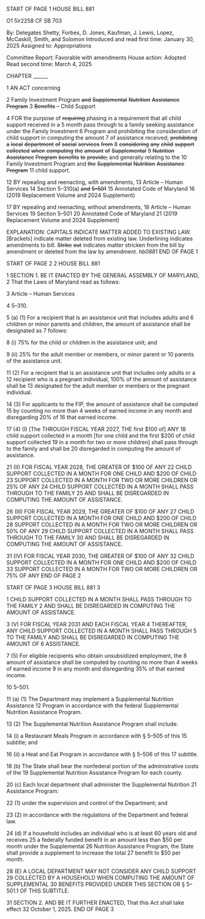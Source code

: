 START OF PAGE 1
HOUSE BILL 881

O1 5lr2258
CF SB 703

By: Delegates Shetty, Forbes, D. Jones, Kaufman, J. Lewis, Lopez, McCaskill,
Smith, and Solomon
Introduced and read first time: January 30, 2025
Assigned to: Appropriations

Committee Report: Favorable with amendments
House action: Adopted
Read second time: March 4, 2025

CHAPTER ______

1 AN ACT concerning

2 Family Investment Program ~~and~~ ~~Supplemental~~ ~~Nutrition~~ ~~Assistance~~ ~~Program~~
3 ~~Benefits~~ – Child Support

4 FOR the purpose of ~~requiring~~ phasing in a requirement that all child support received in a
5 month pass through to a family seeking assistance under the Family Investment
6 Program and prohibiting the consideration of child support in computing the amount
7 of assistance received; ~~prohibiting~~ ~~a~~ ~~local~~ ~~department~~ ~~of~~ ~~social~~ ~~services~~ ~~from~~
8 ~~considering~~ ~~any~~ ~~child~~ ~~support~~ ~~collected~~ ~~when~~ ~~computing~~ ~~the~~ ~~amount~~ ~~of~~ ~~Supplemental~~
9 ~~Nutrition~~ ~~Assistance~~ ~~Program~~ ~~benefits~~ ~~to~~ ~~provide;~~ and generally relating to the
10 Family Investment Program and ~~the~~ ~~Supplemental~~ ~~Nutrition~~ ~~Assistance~~ ~~Program~~
11 child support.

12 BY repealing and reenacting, with amendments,
13 Article – Human Services
14 Section 5–310(a) ~~and~~ ~~5–501~~
15 Annotated Code of Maryland
16 (2019 Replacement Volume and 2024 Supplement)

17 BY repealing and reenacting, without amendments,
18 Article – Human Services
19 Section 5–501
20 Annotated Code of Maryland
21 (2019 Replacement Volume and 2024 Supplement)

EXPLANATION: CAPITALS INDICATE MATTER ADDED TO EXISTING LAW.
[Brackets] indicate matter deleted from existing law.
Underlining indicates amendments to bill.
~~Strike~~ ~~out~~ indicates matter stricken from the bill by amendment or deleted from the law by
amendment. *hb0881*
END OF PAGE 1

START OF PAGE 2
2 HOUSE BILL 881

1 SECTION 1. BE IT ENACTED BY THE GENERAL ASSEMBLY OF MARYLAND,
2 That the Laws of Maryland read as follows:

3 Article – Human Services

4 5–310.

5 (a) (1) For a recipient that is an assistance unit that includes adults and
6 children or minor parents and children, the amount of assistance shall be designated as
7 follows:

8 (i) 75% for the child or children in the assistance unit; and

9 (ii) 25% for the adult member or members, or minor parent or
10 parents of the assistance unit.

11 (2) For a recipient that is an assistance unit that includes only adults or a
12 recipient who is a pregnant individual, 100% of the amount of assistance shall be
13 designated for the adult member or members or the pregnant individual.

14 (3) For applicants to the FIP, the amount of assistance shall be computed
15 by counting no more than 4 weeks of earned income in any month and disregarding 20% of
16 that earned income.

17 (4) (I) [The THROUGH FISCAL YEAR 2027, THE first $100 of] ANY
18 child support collected in a month [for one child and the first $200 of child support collected
19 in a month for two or more children] shall pass through to the family and shall be
20 disregarded in computing the amount of assistance.

21 (II) FOR FISCAL YEAR 2028, THE GREATER OF $100 OF ANY
22 CHILD SUPPORT COLLECTED IN A MONTH FOR ONE CHILD AND $200 OF CHILD
23 SUPPORT COLLECTED IN A MONTH FOR TWO OR MORE CHILDREN OR 25% OF ANY
24 CHILD SUPPORT COLLECTED IN A MONTH SHALL PASS THROUGH TO THE FAMILY
25 AND SHALL BE DISREGARDED IN COMPUTING THE AMOUNT OF ASSISTANCE.

26 (III) FOR FISCAL YEAR 2029, THE GREATER OF $100 OF ANY
27 CHILD SUPPORT COLLECTED IN A MONTH FOR ONE CHILD AND $200 OF CHILD
28 SUPPORT COLLECTED IN A MONTH FOR TWO OR MORE CHILDREN OR 50% OF ANY
29 CHILD SUPPORT COLLECTED IN A MONTH SHALL PASS THROUGH TO THE FAMILY
30 AND SHALL BE DISREGARDED IN COMPUTING THE AMOUNT OF ASSISTANCE.

31 (IV) FOR FISCAL YEAR 2030, THE GREATER OF $100 OF ANY
32 CHILD SUPPORT COLLECTED IN A MONTH FOR ONE CHILD AND $200 OF CHILD
33 SUPPORT COLLECTED IN A MONTH FOR TWO OR MORE CHILDREN OR 75% OF ANY
END OF PAGE 2

START OF PAGE 3
HOUSE BILL 881 3

1 CHILD SUPPORT COLLECTED IN A MONTH SHALL PASS THROUGH TO THE FAMILY
2 AND SHALL BE DISREGARDED IN COMPUTING THE AMOUNT OF ASSISTANCE.

3 (V) FOR FISCAL YEAR 2031 AND EACH FISCAL YEAR
4 THEREAFTER, ANY CHILD SUPPORT COLLECTED IN A MONTH SHALL PASS THROUGH
5 TO THE FAMILY AND SHALL BE DISREGARDED IN COMPUTING THE AMOUNT OF
6 ASSISTANCE.

7 (5) For eligible recipients who obtain unsubsidized employment, the
8 amount of assistance shall be computed by counting no more than 4 weeks of earned income
9 in any month and disregarding 35% of that earned income.

10 5–501.

11 (a) (1) The Department may implement a Supplemental Nutrition Assistance
12 Program in accordance with the federal Supplemental Nutrition Assistance Program.

13 (2) The Supplemental Nutrition Assistance Program shall include:

14 (i) a Restaurant Meals Program in accordance with § 5–505 of this
15 subtitle; and

16 (ii) a Heat and Eat Program in accordance with § 5–506 of this
17 subtitle.

18 (b) The State shall bear the nonfederal portion of the administrative costs of the
19 Supplemental Nutrition Assistance Program for each county.

20 (c) Each local department shall administer the Supplemental Nutrition
21 Assistance Program:

22 (1) under the supervision and control of the Department; and

23 (2) in accordance with the regulations of the Department and federal law.

24 (d) If a household includes an individual who is at least 60 years old and receives
25 a federally funded benefit in an amount less than $50 per month under the Supplemental
26 Nutrition Assistance Program, the State shall provide a supplement to increase the total
27 benefit to $50 per month.

28 (E) A LOCAL DEPARTMENT MAY NOT CONSIDER ANY CHILD SUPPORT
29 COLLECTED BY A HOUSEHOLD WHEN COMPUTING THE AMOUNT OF SUPPLEMENTAL
30 BENEFITS PROVIDED UNDER THIS SECTION OR § 5–501.1 OF THIS SUBTITLE.

31 SECTION 2. AND BE IT FURTHER ENACTED, That this Act shall take effect
32 October 1, 2025.
END OF PAGE 3